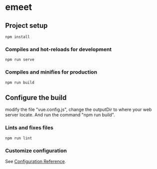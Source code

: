 # emeet

## Project setup
```
npm install
```

### Compiles and hot-reloads for development
```
npm run serve
```

### Compiles and minifies for production
```
npm run build
```
## Configure the build
modify the file "vue.config.js", change the outputDir to where your web server locate.
And run the command "npm run build".

### Lints and fixes files
```
npm run lint
```

### Customize configuration
See [Configuration Reference](https://cli.vuejs.org/config/).
